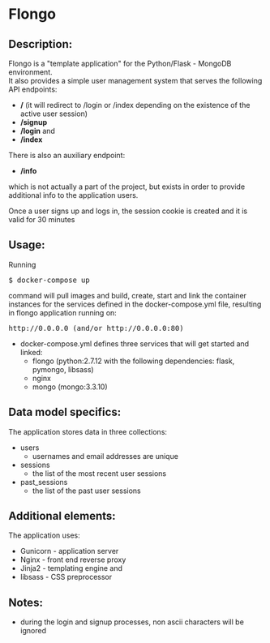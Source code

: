 # Flongo
## Description:
Flongo is a "template application" for the Python/Flask - MongoDB environment.  
It also provides a simple user management system that serves the following API endpoints:
- <b>/</b> (it will redirect to /login or /index depending on the existence of the active user session)
- <b>/signup</b>
- <b>/login</b>
and
- <b>/index</b>  

There is also an auxiliary endpoint:  
- <b>/info</b>  

which is not actually a part of the project, but exists in order to provide additional info to the application users.

Once a user signs up and logs in, the session cookie is created and it is valid for 30 minutes

## Usage:
Running
<pre>
$ docker-compose up
</pre>
command will pull images and build, create, start and link the container instances for the services defined in the docker-compose.yml file, resulting in flongo application running on:
<pre>
http://0.0.0.0 (and/or http://0.0.0.0:80)
</pre>
* docker-compose.yml defines three services that will get started and linked:
  * flongo (python:2.7.12 with the following dependencies: flask, pymongo, libsass)
  * nginx
  * mongo (mongo:3.3.10)
  
## Data model specifics:
The application stores data in three collections:
- users
  - usernames and email addresses are unique
- sessions
  - the list of the most recent user sessions
- past_sessions
  - the list of the past user sessions

## Additional elements:
The application uses:
- Gunicorn - application server
- Nginx - front end reverse proxy
- Jinja2 - templating engine and
- libsass - CSS preprocessor

## Notes:
- during the login and signup processes, non ascii characters will be ignored
